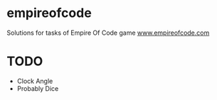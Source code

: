 # empireofcode
Solutions for tasks of Empire Of Code game
www.empireofcode.com

# TODO
- Clock Angle
- Probably Dice
